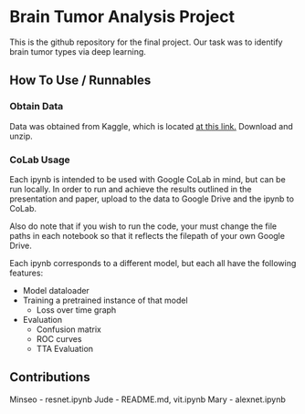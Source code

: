 # Brain Tumor Analysis Project
This is the github repository for the final project. Our task was to identify brain tumor types via deep learning.

## How To Use / Runnables
### Obtain Data
Data was obtained from Kaggle, which is located [at this link.](https://www.kaggle.com/datasets/sartajbhuvaji/brain-tumor-classification-mri/data) Download and unzip.
### CoLab Usage
Each ipynb is intended to be used with Google CoLab in mind, but can be run locally. In order to run and achieve the results outlined in the presentation and paper, upload to the data to Google Drive and the ipynb to CoLab.

Also do note that if you wish to run the code, your must change the file paths in each notebook so that it reflects the filepath of your own Google Drive.

Each ipynb corresponds to a different model, but each all have the following features:
- Model dataloader
- Training a pretrained instance of that model
	- Loss over time graph
- Evaluation
	- Confusion matrix
	- ROC curves
	- TTA Evaluation
## Contributions
Minseo - resnet.ipynb
Jude - README.md, vit.ipynb
Mary - alexnet.ipynb